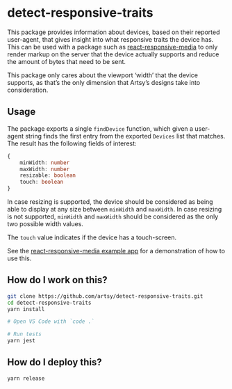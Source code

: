 # detect-responsive-traits

This package provides information about devices, based on their reported user-agent, that gives insight into what
responsive traits the device has. This can be used with a package such as [react-responsive-media][rrm] to only render
markup on the server that the device actually supports and reduce the amount of bytes that need to be sent.

This package only cares about the viewport ‘width’ that the device supports, as that’s the only dimension that Artsy’s
designs take into consideration.

## Usage

The package exports a single `findDevice` function, which given a user-agent string finds the first entry from the
exported `Devices` list that matches. The result has the following fields of interest:

```ts
{
    minWidth: number
    maxWidth: number
    resizable: boolean
    touch: boolean
}
```

In case resizing is supported, the device should be considered as being able to display at any size between `minWidth`
and `maxWidth`. In case resizing is not supported, `minWidth` and `maxWidth` should be considered as the only two
possible width values.

The `touch` value indicates if the device has a touch-screen.

See the [react-responsive-media example app][rrm-example] for a demonstration of how to use this.

## How do I work on this?

```sh
git clone https://github.com/artsy/detect-responsive-traits.git
cd detect-responsive-traits
yarn install

# Open VS Code with `code .`

# Run tests
yarn jest
```

## How do I deploy this?

```sh
yarn release
```

[rrm]: https://github.com/artsy/react-responsive-media
[rrm-example]: https://github.com/artsy/react-responsive-media/blob/master/example/server.tsx